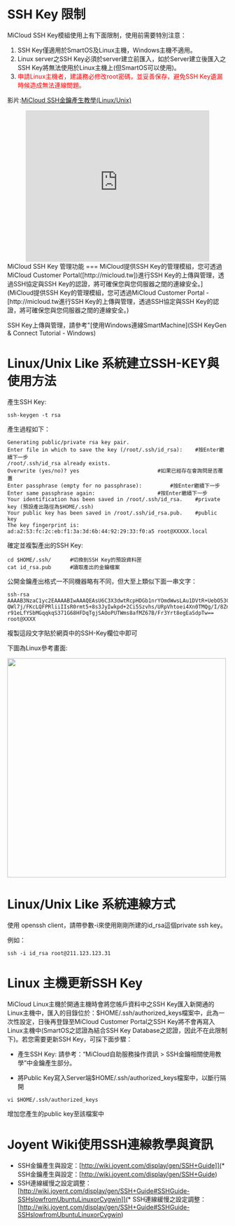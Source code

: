 
SSH Key 限制
===
MiCloud SSH Key模組使用上有下面限制，使用前需要特別注意：


1. SSH Key僅適用於SmartOS及Linux主機，Windows主機不適用。
2. Linux server之SSH Key必須於server建立前匯入，如於Server建立後匯入之SSH Key將無法使用於Linux主機上(但SmartOS可以使用)。
3. <font color="red">申請Linux主機者，建議務必修改root密碼，並妥善保存，避免SSH Key遺漏時候造成無法連線問題。</font>



影片:[MiCloud SSH金鑰產生教學(Linux/Unix)](http://www.youtube.com/watch?v=MUxTHgrMj-E)
<div align="center">
<embed width="420" height="345" src="http://www.youtube.com/v/MUxTHgrMj_E&hd=1" type="application/x-shockwave-flash"></embed>
</div>
MiCloud SSH Key 管理功能
===
MiCloud提供SSH Key的管理模組，您可透過MiCloud Customer Portal([http://micloud.tw])進行SSH Key的上傳與管理，透過SSH協定與SSH Key的認證，將可確保您與您伺服器之間的連線安全。](MiCloud提供SSH Key的管理模組，您可透過MiCloud Customer Portal - [http://micloud.tw進行SSH Key的上傳與管理，透過SSH協定與SSH Key的認證，將可確保您與您伺服器之間的連線安全。)


SSH Key上傳與管理，請參考"[使用Windows連線SmartMachine](SSH KeyGen & Connect Tutorial - Windows)


Linux/Unix Like 系統建立SSH-KEY與使用方法
===
產生SSH Key:

```ssh-keygen -t rsa```

產生過程如下：

```
Generating public/private rsa key pair.
Enter file in which to save the key (/root/.ssh/id_rsa):	#按Enter繼續下一步
/root/.ssh/id_rsa already exists.
Overwrite (yes/no)? yes					        #如果已經存在會詢問是否覆蓋
Enter passphrase (empty for no passphrase):			#按Enter繼續下一步
Enter same passphrase again:					#按Enter繼續下一步
Your identification has been saved in /root/.ssh/id_rsa.	#private key (預設產出路徑為$HOME/.ssh)
Your public key has been saved in /root/.ssh/id_rsa.pub.	#public key
The key fingerprint is:
ad:a2:53:fc:2c:eb:f1:3a:3d:6b:44:92:29:33:f0:a5 root@XXXXX.local
```

確定並複製產出的SSH Key:

```
cd $HOME/.ssh/		#切換到SSH Key的預設資料匣
cat id_rsa.pub		#讀取產出的金鑰檔案
```

公開金鑰產出格式一不同機器略有不同，但大至上類似下面一串文字：

```
ssh-rsa AAAAB3NzaC1yc2EAAAABIwAAAQEAsU6C3X3dwtRcpHDGb1nrYOmdWwsLAu1DVtR+UebO53Cr
QWl7j/FKcLQFPRliiIIsR0rmt5+8s3JyIwkpd+2Ci5Szvhs/URpVhtoei4Xn0TMQg/I/8ZnKHxAsZ2tg
r91eLfYSbMGqqkqS371G68HFDqTgjSAOoPUTWms8afMZ67B/Fr3Yrt8egEaSdpTw== root@XXXX
```

複製這段文字貼於網頁中的SSH-Key欄位中即可


下圖為Linux參考畫面:


<img src='images/SSH+KeyGen+&+Connect+Tutorial-Linux+or+Unix-linux-key.png' width='500' align='center'/>

Linux/Unix Like 系統連線方式
===
使用 openssh client，請帶參數-i來使用剛剛所建的id_rsa這個private ssh key。


例如：

```ssh -i id_rsa root@211.123.123.31```


Linux 主機更新SSH Key
===
MiCloud Linux主機於開通主機時會將您帳戶資料中之SSH Key匯入新開通的Linux主機中，匯入的目錄位於：$HOME/.ssh/authorized_keys檔案中，此為一次性設定，日後再登錄至MiCloud Customer Portal之SSH Key將不會再寫入Linux主機中(SmartOS之認證為結合SSH Key Database之認證，因此不在此限制下)。若您需要更新SSH Key，可採下面步驟：

*  產生SSH Key:
請參考：“MiCloud自助服務操作資訊 > SSH金鑰相關使用教學”中金鑰產生部分。

*  將Public Key寫入Server端$HOME/.ssh/authorized_keys檔案中，以斷行隔開

```vi $HOME/.ssh/authorized_keys```

增加您產生的public key至該檔案中

Joyent Wiki使用SSH連線教學與資訊
===
*  SSH金鑰產生與設定：[http://wiki.joyent.com/display/gen/SSH+Guide]](*  SSH金鑰產生與設定：[http://wiki.joyent.com/display/gen/SSH+Guide)
*  SSH連線緩慢之設定調整：[http://wiki.joyent.com/display/gen/SSH+Guide#SSHGuide-SSHslowfromUbuntuLinuxorCygwin]](*  SSH連線緩慢之設定調整：[http://wiki.joyent.com/display/gen/SSH+Guide#SSHGuide-SSHslowfromUbuntuLinuxorCygwin)
